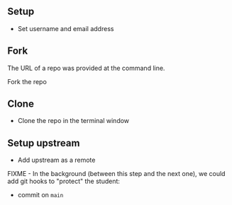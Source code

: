 

## Setup

* Set username and email address

## Fork

The URL of a repo was provided at the command line.  

Fork the repo

## Clone

* Clone the repo in the terminal window


## Setup upstream

* Add upstream as a remote

FIXME - In the background (between this step and the next one),
we could add git hooks to "protect" the student:

* commit on `main`
